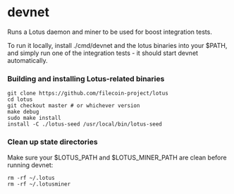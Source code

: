 # devnet

Runs a Lotus daemon and miner to be used for boost integration tests.

To run it locally, install ./cmd/devnet and the lotus binaries into your $PATH, and
simply run one of the integration tests - it should start devnet automatically.

### Building and installing Lotus-related binaries

	git clone https://github.com/filecoin-project/lotus
	cd lotus
	git checkout master # or whichever version
	make debug
	sudo make install
	install -C ./lotus-seed /usr/local/bin/lotus-seed

### Clean up state directories

Make sure your $LOTUS_PATH and $LOTUS_MINER_PATH are clean before running devnet:

	rm -rf ~/.lotus
	rm -rf ~/.lotusminer
